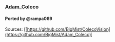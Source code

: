 ### Adam_Coleco

#### Ported by @rampa069
Sources: [[https://github.com/BigMist/ColecoVision](https://github.com/BigMist/Adam_Coleco)]
